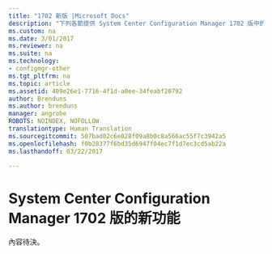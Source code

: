 ```yaml
---
title: "1702 新版 |Microsoft Docs"
description: "下列各節提供 System Center Configuration Manager 1702 版中的變更和推出的新功能。"
ms.custom: na
ms.date: 3/01/2017
ms.reviewer: na
ms.suite: na
ms.technology:
- configmgr-other
ms.tgt_pltfrm: na
ms.topic: article
ms.assetid: 409e26e1-7716-4f1d-a0ee-34feabf20792
author: Brenduns
ms.author: brenduns
manager: angrobe
ROBOTS: NOINDEX, NOFOLLOW
translationtype: Human Translation
ms.sourcegitcommit: 507bad02c6e028f09a8b0c8a566ac55f7c3942a5
ms.openlocfilehash: f0b28377f6bd35d6947f04ec7f1d7ec3cd5ab22a
ms.lasthandoff: 03/22/2017

---
```

# <a name="what39s-new-in-version-1702-of-system-center-configuration-manager"></a>System Center Configuration Manager 1702 版的新功能

內容待決。

